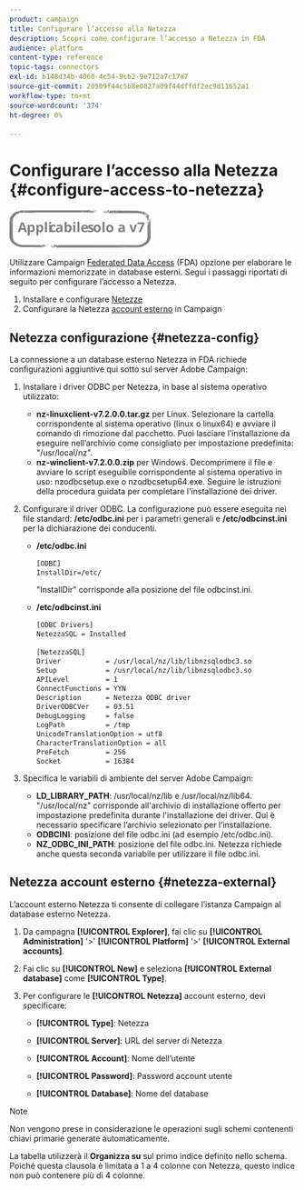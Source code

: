 ```yaml
---
product: campaign
title: Configurare l’accesso alla Netezza
description: Scopri come configurare l’accesso a Netezza in FDA
audience: platform
content-type: reference
topic-tags: connectors
exl-id: b148d34b-4060-4c54-9cb2-9e712a7c17d7
source-git-commit: 20509f44c5b8e0827a09f44dffdf2ec9d11652a1
workflow-type: tm+mt
source-wordcount: '374'
ht-degree: 0%

---
```


# Configurare l’accesso alla Netezza {#configure-access-to-netezza}

![](../../assets/v7-only.svg)

Utilizzare Campaign [Federated Data Access](../../installation/using/about-fda.md) (FDA) opzione per elaborare le informazioni memorizzate in database esterni. Segui i passaggi riportati di seguito per configurare l’accesso a Netezza.

1. Installare e configurare [Netezze](#netezza-config)
1. Configurare la Netezza [account esterno](#netezza-external) in Campaign

## Netezza configurazione {#netezza-config}

La connessione a un database esterno Netezza in FDA richiede configurazioni aggiuntive qui sotto sul server Adobe Campaign:

1. Installare i driver ODBC per Netezza, in base al sistema operativo utilizzato:

   * **nz-linuxclient-v7.2.0.0.tar.gz** per Linux. Selezionare la cartella corrispondente al sistema operativo (linux o linux64) e avviare il comando di rimozione dal pacchetto. Puoi lasciare l’installazione da eseguire nell’archivio come consigliato per impostazione predefinita: &quot;/usr/local/nz&quot;.
   * **nz-winclient-v7.2.0.0.zip** per Windows. Decomprimere il file e avviare lo script eseguibile corrispondente al sistema operativo in uso: nzodbcsetup.exe o nzodbcsetup64.exe. Seguire le istruzioni della procedura guidata per completare l&#39;installazione dei driver.

1. Configurare il driver ODBC. La configurazione può essere eseguita nei file standard: **/etc/odbc.ini** per i parametri generali e **/etc/odbcinst.ini** per la dichiarazione dei conducenti.

   * **/etc/odbc.ini**

      ```
      [ODBC]
      InstallDir=/etc/
      ```

      &quot;InstallDir&quot; corrisponde alla posizione del file odbcinst.ini.

   * **/etc/odbcinst.ini**

      ```
      [ODBC Drivers]
      NetezzaSQL = Installed
      
      [NetezzaSQL]
      Driver           = /usr/local/nz/lib/libnzsqlodbc3.so
      Setup            = /usr/local/nz/lib/libnzsqlodbc3.so
      APILevel         = 1
      ConnectFunctions = YYN
      Description      = Netezza ODBC driver
      DriverODBCVer    = 03.51
      DebugLogging     = false
      LogPath          = /tmp
      UnicodeTranslationOption = utf8
      CharacterTranslationOption = all
      PreFetch         = 256
      Socket           = 16384
      ```

1. Specifica le variabili di ambiente del server Adobe Campaign:

   * **LD_LIBRARY_PATH**: /usr/local/nz/lib e /usr/local/nz/lib64. &quot;/usr/local/nz&quot; corrisponde all&#39;archivio di installazione offerto per impostazione predefinita durante l&#39;installazione dei driver. Qui è necessario specificare l’archivio selezionato per l’installazione.
   * **ODBCINI**: posizione del file odbc.ini (ad esempio /etc/odbc.ini).
   * **NZ_ODBC_INI_PATH**: posizione del file odbc.ini. Netezza richiede anche questa seconda variabile per utilizzare il file odbc.ini.

## Netezza account esterno {#netezza-external}

L’account esterno Netezza ti consente di collegare l’istanza Campaign al database esterno Netezza.

1. Da campagna **[!UICONTROL Explorer]**, fai clic su **[!UICONTROL Administration]** &#39;>&#39; **[!UICONTROL Platform]** &#39;>&#39; **[!UICONTROL External accounts]**.

1. Fai clic su **[!UICONTROL New]** e seleziona **[!UICONTROL External database]** come **[!UICONTROL Type]**.

1. Per configurare le **[!UICONTROL Netezza]** account esterno, devi specificare:

   * **[!UICONTROL Type]**: Netezza

   * **[!UICONTROL Server]**: URL del server di Netezza

   * **[!UICONTROL Account]**: Nome dell’utente

   * **[!UICONTROL Password]**: Password account utente

   * **[!UICONTROL Database]**: Nome del database

>[!NOTE]
>
>Non vengono prese in considerazione le operazioni sugli schemi contenenti chiavi primarie generate automaticamente.
>
>La tabella utilizzerà il **Organizza su** sul primo indice definito nello schema. Poiché questa clausola è limitata a 1 a 4 colonne con Netezza, questo indice non può contenere più di 4 colonne.
